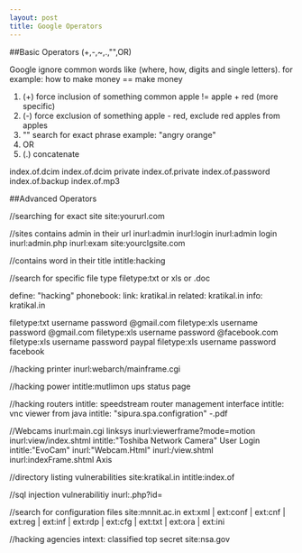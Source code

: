 ```yaml
---
layout: post
title: Google Operators
---
```


##Basic Operators (+,-,~,.,"",OR)

Google ignore common words like (where, how, digits and single letters).
for example: how to make money == make money
1. (+) force inclusion of something common
    apple != apple + red (more specific)
2. (-) force exclusion of something 
    apple - red, exclude red apples from apples
3. "" search  for exact phrase
    example: "angry orange"
4. OR
5. (.) concatenate 

index.of.dcim
index.of.dcim private
index.of.private
index.of.password
index.of.backup
index.of.mp3

##Advanced Operators 

//searching for exact site
site:yoururl.com

//sites contains admin in their url 
inurl:admin
inurl:login
inurl:admin login
inurl:admin.php
inurl:exam site:yourclgsite.com

//contains word in their title
intitle:hacking

//search for specific file type
filetype:txt or xls or .doc

define: "hacking"
phonebook:
link: kratikal.in
related: kratikal.in
info: kratikal.in

filetype:txt username password @gmail.com
filetype:xls username password @gmail.com
filetype:xls username password @facebook.com
filetype:xls username password paypal
filetype:xls username password facebook

//hacking printer
inurl:webarch/mainframe.cgi

//hacking power
intitle:mutlimon ups status page

//hacking routers
intitle: speedstream router management interface
intitle: vnc viewer from java
intitle: "sipura.spa.configration" -.pdf 


//Webcams 
inurl:main.cgi linksys
inurl:viewerframe?mode=motion
inurl:view/index.shtml
intitle:"Toshiba Network Camera" User Login
intitle:"EvoCam" inurl:"Webcam.Html"
inurl:/view.shtml
inurl:indexFrame.shtml Axis

//directory listing vulnerabilities 
site:kratikal.in intitle:index.of

//sql injection vulnerabilitiy
inurl:.php?id=

//search for configuration files
site:mnnit.ac.in ext:xml | ext:conf |
ext:cnf | ext:reg | ext:inf | ext:rdp | 
ext:cfg | ext:txt | ext:ora | ext:ini


//hacking agencies 
intext: classified top secret site:nsa.gov


